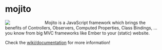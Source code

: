 # mojito
<div style="width: 100px; float: left; margin-right: 30px;"><img src ="https://raw.githubusercontent.com/thomaspink/mojito.js/gh-pages/mojito.png" /></div>
Mojito is a JavaScript framework which brings the benefits of Controllers, Observers, Computed Properties, Class Bindings, ... you know from big MVC frameworks like Ember to your (static) website.

Check the [wiki/documentation](https://github.com/thomaspink/mojito.js/wiki) for more information!
